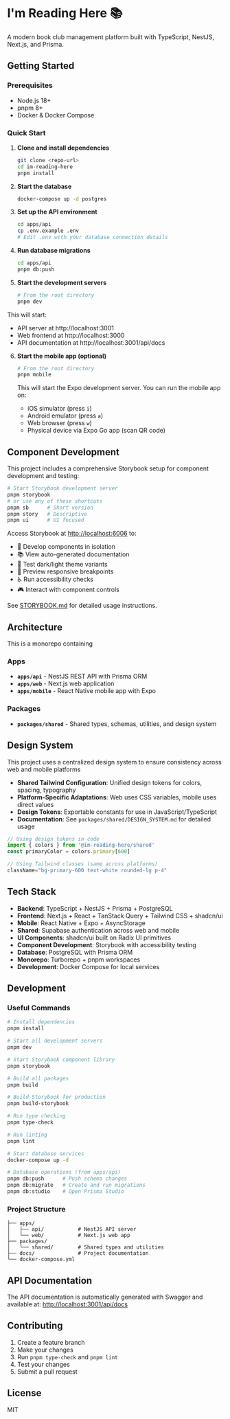 # I'm Reading Here 📚

A modern book club management platform built with TypeScript, NestJS, Next.js, and Prisma.

## Getting Started

### Prerequisites

- Node.js 18+
- pnpm 8+
- Docker & Docker Compose

### Quick Start

1. **Clone and install dependencies**

   ```bash
   git clone <repo-url>
   cd im-reading-here
   pnpm install
   ```

2. **Start the database**

   ```bash
   docker-compose up -d postgres
   ```

3. **Set up the API environment**

   ```bash
   cd apps/api
   cp .env.example .env
   # Edit .env with your database connection details
   ```

4. **Run database migrations**

   ```bash
   cd apps/api
   pnpm db:push
   ```

5. **Start the development servers**

   ```bash
   # From the root directory
   pnpm dev
   ```

This will start:

- API server at http://localhost:3001
- Web frontend at http://localhost:3000
- API documentation at http://localhost:3001/api/docs

6. **Start the mobile app (optional)**

   ```bash
   # From the root directory
   pnpm mobile
   ```

   This will start the Expo development server. You can run the mobile app on:
   - iOS simulator (press `i`)
   - Android emulator (press `a`)
   - Web browser (press `w`)
   - Physical device via Expo Go app (scan QR code)

## Component Development

This project includes a comprehensive Storybook setup for component development and testing:

```bash
# Start Storybook development server
pnpm storybook
# or use any of these shortcuts
pnpm sb      # Short version
pnpm story   # Descriptive
pnpm ui      # UI focused
```

Access Storybook at <http://localhost:6006> to:

- 🎨 Develop components in isolation
- 📚 View auto-generated documentation
- 🌙 Test dark/light theme variants
- 📱 Preview responsive breakpoints
- ♿ Run accessibility checks
- 🎮 Interact with component controls

See [STORYBOOK.md](./STORYBOOK.md) for detailed usage instructions.

## Architecture

This is a monorepo containing

### Apps

- **`apps/api`** - NestJS REST API with Prisma ORM
- **`apps/web`** - Next.js web application
- **`apps/mobile`** - React Native mobile app with Expo

### Packages

- **`packages/shared`** - Shared types, schemas, utilities, and design system

## Design System

This project uses a centralized design system to ensure consistency across web and mobile platforms

- **Shared Tailwind Configuration**: Unified design tokens for colors, spacing, typography
- **Platform-Specific Adaptations**: Web uses CSS variables, mobile uses direct values
- **Design Tokens**: Exportable constants for use in JavaScript/TypeScript
- **Documentation**: See `packages/shared/DESIGN_SYSTEM.md` for detailed usage

```typescript
// Using design tokens in code
import { colors } from '@im-reading-here/shared'
const primaryColor = colors.primary[600]

// Using Tailwind classes (same across platforms)
className="bg-primary-600 text-white rounded-lg p-4"
```

## Tech Stack

- **Backend**: TypeScript + NestJS + Prisma + PostgreSQL
- **Frontend**: Next.js + React + TanStack Query + Tailwind CSS + shadcn/ui
- **Mobile**: React Native + Expo + AsyncStorage
- **Shared**: Supabase authentication across web and mobile
- **UI Components**: shadcn/ui built on Radix UI primitives
- **Component Development**: Storybook with accessibility testing
- **Database**: PostgreSQL with Prisma ORM
- **Monorepo**: Turborepo + pnpm workspaces
- **Development**: Docker Compose for local services

## Development

### Useful Commands

```bash
# Install dependencies
pnpm install

# Start all development servers
pnpm dev

# Start Storybook component library
pnpm storybook

# Build all packages
pnpm build

# Build Storybook for production
pnpm build-storybook

# Run type checking
pnpm type-check

# Run linting
pnpm lint

# Start database services
docker-compose up -d

# Database operations (from apps/api)
pnpm db:push      # Push schema changes
pnpm db:migrate   # Create and run migrations
pnpm db:studio    # Open Prisma Studio
```

### Project Structure

```text
├── apps/
│   ├── api/           # NestJS API server
│   └── web/           # Next.js web app
├── packages/
│   └── shared/        # Shared types and utilities
├── docs/              # Project documentation
└── docker-compose.yml
```

## API Documentation

The API documentation is automatically generated with Swagger and available at:
<http://localhost:3001/api/docs>

## Contributing

1. Create a feature branch
2. Make your changes
3. Run `pnpm type-check` and `pnpm lint`
4. Test your changes
5. Submit a pull request

## License

MIT
